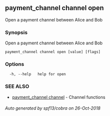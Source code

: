 ## payment_channel channel open

Open a payment channel between Alice and Bob

### Synopsis

Open a payment channel between Alice and Bob

```
payment_channel channel open [value] [flags]
```

### Options

```
  -h, --help   help for open
```

### SEE ALSO

* [payment_channel channel](payment_channel_channel.md)	 - Channel functions

###### Auto generated by spf13/cobra on 26-Oct-2018
